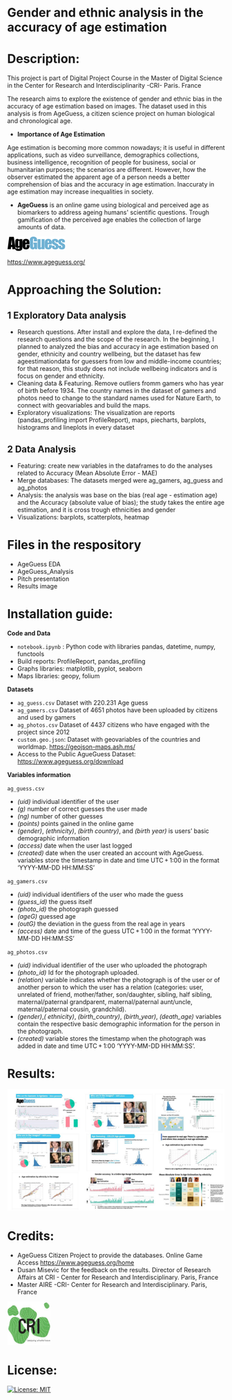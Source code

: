 # Gender and ethnic analysis in the accuracy of age estimation

# Description:

This project is part of Digital Project Course in the Master of Digital Science in the Center for Research and Interdisciplinarity -CRI- Paris. France

The research aims to explore the existence of gender and ethnic bias in the accuracy of age estimation based on images. The dataset used in this analysis is from AgeGuess, a citizen science project on human biological and chronological age.  

* **Importance of Age Estimation** 

Age estimation is becoming more common nowadays; it is useful in different applications, such as video surveillance, demographics collections, business intelligence, recognition of people for business, social or humanitarian purposes; the scenarios are different. However, how the observer estimated the apparent age of a person needs a better comprehension of bias and the accuracy in age estimation. Inaccuraty in age estimation may increase inequalities in society. 

* **AgeGuess** is an online game using biological and perceived age as biomarkers to address ageing humans' scientific questions. Trough gamification of the perceived age enables the collection of large amounts of data.

![logoAgeGuess](https://github.com/merlynjocol/AgeGuess-Data-Analysis--Gender-Ethnic-analysis-in-age-guessing/blob/main/logoAgeGuess.png)

https://www.ageguess.org/


# Approaching the Solution:

## 1 Exploratory Data analysis
* Research questions. After install and explore the data, I re-defined the research questions and the scope of the research. In the beginning,  I planned to analyzed the bias and accuracy in age estimation based on gender, ethnicity and country wellbeing, but the dataset has few ageestimationdata for guessers from low and middle-income countries; for that reason, this study does not include wellbeing indicators and is focus on gender and ethnicity. 
* Cleaning data & Featuring. Remove outliers fromm gamers who has year of birth before 1934. The country names in the dataset of gamers and photos need to change to the standard names used for Nature Earth, to connect with geovariables and build the maps. 
* Exploratory visualizations: The visualization are reports (pandas_profiling import ProfileReport), maps, piecharts, barplots, histograms and lineplots in every dataset

## 2 Data Analysis 
* Featuring: create new variables in the dataframes to do the analyses related to Accuracy (Mean Absolute Error - MAE)
* Merge databases: The datasets merged were ag_gamers, ag_guess and ag_photos
* Analysis: the analysis was base on the bias (real age - estimation age) and the Accuracy (absolute value of bias); the study takes the entire age estimation, and it is cross trough ethnicities and gender 
* Visualizations: barplots, scatterplots, heatmap

# Files in the respository
* AgeGuess EDA
* AgeGuess_Analysis
* Pitch presentation 
* Results image


# Installation guide:

**Code and Data**

* `notebook.ipynb` : Python code with libraries pandas, datetime, numpy, functools
* Build reports: ProfileReport, pandas_profiling 
* Graphs libraries:  matplotlib, pyplot, seaborn 
* Maps libraries: geopy, folium

**Datasets** 
* `ag_guess.csv` Dataset with 220.231 Age guess
* `ag_gamers.csv` Dataset of 4651 photos have been uploaded by citizens and used by gamers 
* `ag_photos.csv` Dataset of 4437 citizens who have engaged with the project since 2012
* `custom.geo.json`: Dataset with geovariables of the countries and worldmap. https://geojson-maps.ash.ms/
* Access to the Public AgueGuess Dataset: https://www.ageguess.org/download

**Variables information**

`ag_guess.csv` 
* *(uid)* individual identifier of the user 
* *(g)* number of correct guesses the user made 
* *(ng)* number of other guesses 
* *(points)* points gained in the online game 
* *(gender)*, *(ethnicity)*, *(birth country)*, and *(birth year)* is users’ basic demographic information
* *(access)* date when the user last logged 
* *(created)*  date when the user created an account with AgeGuess. variables store the timestamp in date and time UTC + 1:00 in the format ‘YYYY-MM-DD HH:MM:SS’

`ag_gamers.csv`
* *(uid)* individual identifiers of the user who made the guess
* *(guess_id)* the guess itself
* *(photo_id)* the photograph guessed 
* *(ageG)* guessed age
* *(outG)* the deviation in the guess from the real age in years
* *(access)* date and time of the guess  UTC + 1:00 in the format ‘YYYY-MM-DD HH:MM:SS’

`ag_photos.csv`
* *(uid)* individual identifier of the user who uploaded the photograph 
* *(photo_id)* Id for  the photograph uploaded.
* *(relation)* variable indicates whether the photograph is of the user or of another person to which the user has a relation (categories: user, unrelated of friend, mother/father, son/daughter, sibling, half sibling, maternal/paternal grandparent, maternal/paternal aunt/uncle, maternal/paternal cousin, grandchild). 
* *(gender)*,*( ethnicity)*, *(birth_country)*, *(birth_year)*, *(death_age)* variables contain the respective basic demographic information for the person in the photograph. 
* *(created)* variable stores the timestamp when the photograph was added in date and time UTC + 1:00 ‘YYYY-MM-DD HH:MM:SS’.


# Results:

![logoCRI](https://github.com/merlynjocol/AgeGuess-Data-Analysis--Gender-Ethnic-analysis-in-age-guessing/blob/main/Results_AgeEstimation.JPG)

# Credits:
* AgeGuess Citizen Project to provide the databases. Online Game Access https://www.ageguess.org/home
* Dusan Misevic for the feedback on the results. Director of Research Affairs at CRI - Center for Research and Interdisciplinary. Paris, France 
* Master AIRE -CRI- Center for Research and Interdisciplinary. Paris, France 

<img src="https://github.com/merlynjocol/AgeGuess-Data-Analysis--Gender-Ethnic-analysis-in-age-guessing/blob/main/logoCRI.jpg" width="100" height="100">

# License: 

[![License: MIT](https://img.shields.io/badge/License-MIT-yellow.svg)](https://opensource.org/licenses/MIT)



